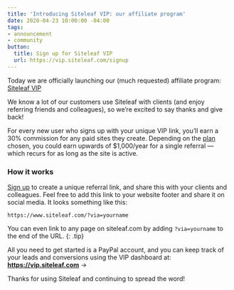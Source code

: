 ```yaml
---
title: 'Introducing Siteleaf VIP: our affiliate program'
date: 2020-04-23 10:00:00 -04:00
tags:
- announcement
- community
button:
  title: Sign up for Siteleaf VIP
  url: https://vip.siteleaf.com/signup
---
```


Today we are officially launching our (much requested) affiliate program: [Siteleaf VIP](https://vip.siteleaf.com/signup)

We know a lot of our customers use Siteleaf with clients (and enjoy referring friends and colleagues), so we’re excited to say thanks and give back!

For every new user who signs up with your unique VIP link, you’ll earn a 30% commission for any paid sites they create. Depending on the [plan](/plans) chosen, you could earn upwards of $1,000/year for a single referral — which recurs for as long as the site is active.

### How it works

[Sign up](https://vip.siteleaf.com/signup) to create a unique referral link, and share this with your clients and colleagues. Feel free to add this link to your website footer and share it on social media. It looks something like this:

```
https://www.siteleaf.com/?via=yourname
```

You can even link to any page on siteleaf.com by adding `?via=yourname` to the end of the URL. 
{: .tip}

All you need to get started is a PayPal account, and you can keep track of your leads and conversions using the VIP dashboard at: 
**https://vip.siteleaf.com** &rarr;

Thanks for using Siteleaf and continuing to spread the word!